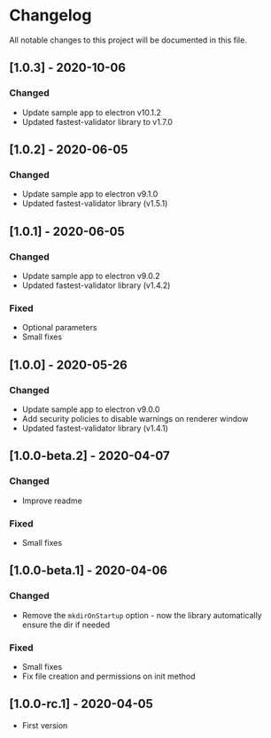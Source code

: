 # Changelog

All notable changes to this project will be documented in this file.

## [1.0.3] - 2020-10-06
### Changed
- Update sample app to electron v10.1.2
- Updated fastest-validator library to v1.7.0

## [1.0.2] - 2020-06-05
### Changed
- Update sample app to electron v9.1.0
- Updated fastest-validator library (v1.5.1)

## [1.0.1] - 2020-06-05
### Changed
- Update sample app to electron v9.0.2
- Updated fastest-validator library (v1.4.2)
### Fixed
- Optional parameters
- Small fixes


## [1.0.0] - 2020-05-26
### Changed
- Update sample app to electron v9.0.0
- Add security policies to disable warnings on renderer window
- Updated fastest-validator library (v1.4.1)


## [1.0.0-beta.2] - 2020-04-07
### Changed
- Improve readme
### Fixed
- Small fixes


## [1.0.0-beta.1] - 2020-04-06
### Changed
- Remove the `mkdirOnStartup` option - now the library automatically ensure the dir if needed
### Fixed
- Small fixes
- Fix file creation and permissions on init method


## [1.0.0-rc.1] - 2020-04-05
- First version
